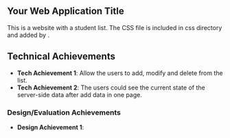 
## Your Web Application Title
This is a website with a student list. The CSS file is included in css directory and added by <link>.
## Technical Achievements
- **Tech Achievement 1**: Allow the users to add, modify and delete from the list.
- **Tech Achievement 2**: The users could see the current state of the server-side data after add data in one page.

### Design/Evaluation Achievements
- **Design Achievement 1**: 
